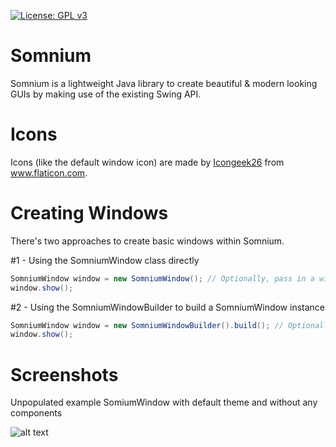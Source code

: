 [![License: GPL v3](https://img.shields.io/badge/License-GPLv3-blue.svg)](https://www.gnu.org/licenses/gpl-3.0)

# Somnium
Somnium is a lightweight Java library to create beautiful & modern looking GUIs by making use of the existing Swing API.

# Icons
Icons (like the default window icon) are made by <a href="https://www.flaticon.com/authors/icongeek26" title="Icongeek26">Icongeek26</a> from <a href="https://www.flaticon.com/" title="Flaticon"> www.flaticon.com</a>.

# Creating Windows
There's two approaches to create basic windows within Somnium.

#1 - Using the SomniumWindow class directly
```java
SomniumWindow window = new SomniumWindow(); // Optionally, pass in a width, height and a title
window.show();
```

#2 - Using the SomniumWindowBuilder to build a SomniumWindow instance
```java
SomniumWindow window = new SomniumWindowBuilder().build(); // Optionally, build the window with methods like setDraggable()
window.show();
```

# Screenshots
Unpopulated example SomiumWindow with default theme and without any components

![alt text](https://share.michey.dev/Bmu89h7CKjZmWGv413QHsHK4OnrzshTw.png "Example Window")
